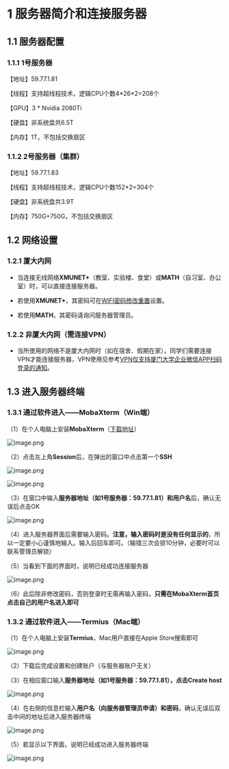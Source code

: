 # 1 服务器简介和连接服务器
## 1.1 服务器配置
### 1.1.1 1号服务器
【地址】59.77.1.81

【线程】支持超线程技术，逻辑CPU个数4\*26\*2=208个

【GPU】3 \* Nvidia 2080Ti

【硬盘】非系统盘共6.5T

【内存】1T，不包括交换扇区
### 1.1.2 2号服务器（集群）
【地址】59.77.1.83

【线程】支持超线程技术，逻辑CPU个数152\*2=304个

【硬盘】非系统盘共3.9T

【内存】750G+750G，不包括交换扇区

## 1.2 网络设置
### 1.2.1 厦大内网

- 当连接无线网络**XMUNET+**（教室、实验楼、食堂）或**MATH**（自习室、办公室）时，可以直接连接服务器。

- 若使用**XMUNET+**，其密码可在[WIFI密码修改重置](http://pass.xmu.edu.cn/)设置。

- 若使用**MATH**，其密码请询问服务器管理员。

### 1.2.2 非厦大内网（需连接VPN）

- 当所使用的网络不是厦大内网时（如在宿舍、假期在家），同学们需要连接VPN才能连接服务器，VPN使用见参考[VPN仅支持厦门大学企业微信APP扫码登录的通知](https://open.work.weixin.qq.com/wwopen/mpnews?mixuin=zdCnDQAABwB7HS1PAAAUAA&mfid=WW0305-MbyB5QAABwCBWYpWLBj5NAwUdgs65&idx=0&sn=60fa72b001663906c6da6a7a59e3b335)。

## 1.3 进入服务器终端
### 1.3.1 通过软件进入——MobaXterm（Win端）

（1）在个人电脑上安装**MobaXterm**（[下载地址](https://mobaxterm.mobatek.net/download.html)）

![image.png](image/1/1.1.png)

（2）点击左上角**Session**后，在弹出的窗口中点击第一个**SSH**

![image.png](image/1/1.2.png)

![image.png](image/1/1.3.png)

（3）在窗口中输入**服务器地址（如1号服务器：59.77.1.81）**和**用户名**后，确认无误后点击OK

![image.png](image/1/1.4.png)

（4）进入服务器界面后需要输入密码。**注意，输入密码时是没有任何显示的**，所以一定要小心谨慎地输入。输入后回车即可。（输错三次会锁10分钟，必要时可以联系管理员解锁）

（5）当看到下面的界面时，说明已经成功连接服务器

![image.png](image/1/1.5.png)

（6）此后除非修改密码，否则登录时无需再输入密码，**只需在MobaXterm首页点击自己的用户名进入即可**

### 1.3.2 通过软件进入——Termius（Mac端）

（1）在个人电脑上安装**Termius**，Mac用户直接在Apple Store搜索即可

![image.png](image/1/1.6.png)

（2）下载后完成设置和创建账户（与服务器账户无关）

（3）在相应窗口输入**服务器地址（如1号服务器：59.77.1.81），点击Create host**

![image.png](image/1/1.7.png)

（4）在右侧的信息栏输入**用户名（向服务器管理员申请）和密码**，确认无误后双击中间的地址后进入服务器终端

![image.png](image/1/1.8.png)

（5）若显示以下界面，说明已经成功进入服务器终端

![image.png](image/1/1.9.png)

